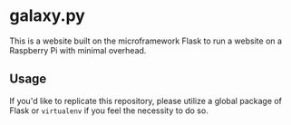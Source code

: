 # galaxy.py
This is a website built on the microframework Flask to run a website on a Raspberry Pi with minimal overhead.

## Usage
If you'd like to replicate this repository, please utilize a global package of Flask or `virtualenv` if you feel the necessity to do so.
